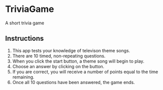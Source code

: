 # TriviaGame
A short trivia game

## Instructions
1. This app tests your knowledge of televison theme songs.
1. There are 10 timed, non-repeating questions.
1. When you click the start button, a theme song will begin to play.
1. Choose an answer by clicking on the button.
1. If you are correct, you will receive a number of points equal to the time remaining.
1. Once all 10 questions have been answered, the game ends.
